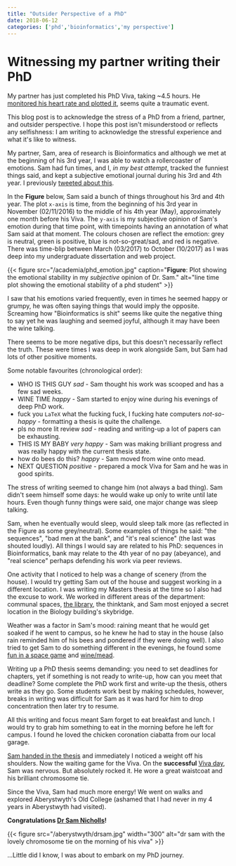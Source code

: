 ```yaml
---
title: "Outsider Perspective of a PhD"
date: 2018-06-12
categories: ['phd','bioinformatics','my perspective']
---
```


# Witnessing my partner writing their PhD

My partner has just completed his PhD Viva, taking ~4.5 hours. He [monitored his heart rate and plotted it](https://twitter.com/samstudio8/status/1005537328386002944 "PhD Viva heart rate"), seems quite a traumatic event.

This blog post is to acknowledge the stress of a PhD from a friend, partner, and outsider perspective.
I hope this post isn't misunderstood or reflects any selfishness: I am writing to acknowledge the stressful experience and what it's like to witness.

My partner, Sam, area of research is Bioinformatics and although we met at the beginning of his 3rd year, I was able to watch a rollercoaster of emotions.
Sam had fun times, and I, *in my best attempt*, tracked the funniest things said, and kept a subjective emotional journal during his 3rd and 4th year. I previously [tweeted about this](https://twitter.com/sap218/status/1001844614104576000 "my tweet about Sam's PhD emotions").

In the **Figure** below, Sam said a bunch of things throughout his 3rd and 4th year.
The plot `x-axis` is time, from the beginning of his 3rd year in November (02/11/2016) to the middle of his 4th year (May), approximately one month before his Viva.
The `y-axis` is my subjective opinion of Sam's emotion during that time point, with timepoints having an annotation of what Sam said at that moment.
The colours chosen are reflect the emotion: grey is neutral, green is positive, blue is not-so-great/sad, and red is negative.
There was time-blip between March (03/2017) to October (10/2017) as I was deep into my undergraduate dissertation and web project.

{{< figure src="/academia/phd_emotion.jpg" caption="**Figure**: Plot showing the emotional stability in my *subjective* opinion of Dr. Sam." alt="line time plot showing the emotional stability of a phd student" >}}

I saw that his emotions varied frequently, even in times he seemed happy or grumpy, he was often saying things that would imply the opposite.
Screaming how "Bioinformatics is shit" seems like quite the negative thing to say yet he was laughing and seemed joyful, although it may have been the wine talking.

There seems to be more negative dips, but this doesn't necessarily reflect the truth.
These were times I was deep in work alongside Sam, but Sam had lots of other positive moments.

Some notable favourites (chronological order):
+ WHO IS THIS GUY *sad* - Sam thought his work was scooped and has a few sad weeks.
+ WINE TIME *happy* - Sam started to enjoy wine during his evenings of deep PhD work.
+ fuck you `LaTeX` what the fucking fuck, I fucking hate computers *not-so-happy* - formatting a thesis is quite the challenge.
+ pls no more lit review *sad* - reading and writing-up a lot of papers can be exhausting.
+ THIS IS MY BABY *very happy* - Sam was making brilliant progress and was really happy with the current thesis state.
+ how do bees do this? *happy* - Sam moved from wine onto mead.
+ NEXT QUESTION *positive* - prepared a mock Viva for Sam and he was in good spirits.

The stress of writing seemed to change him (not always a bad thing). Sam didn't seem himself some days: he would wake up only to write until late hours.
Even though funny things were said, one major change was sleep talking.

Sam, when he eventually would sleep, would sleep talk more (as reflected in the Figure as some grey/neutral).
Some examples of things he said: "the sequences", "bad men at the bank", and "it's real science" (the last was shouted loudly).
All things I would say are related to his PhD: sequences in Bioinformatics, bank may relate to the 4th year of no pay (abeyance), and "real science" perhaps defending his work via peer reviews.

One activity that I noticed to help was a change of scenery (from the house). I would try getting Sam out of the house and suggest working in a different location.
I was writing my Masters thesis at the time so I also had the excuse to work.
We worked in different areas of the department: communal spaces, [the library](https://twitter.com/sap218/status/992734137097359360 "my tweet about spending a Saturday in the library"), the thinktank, and Sam most enjoyed a secret location in the Biology building's skybridge. 

Weather was a factor in Sam's mood: raining meant that he would get soaked if he went to campus, so he knew he had to stay in the house (also rain reminded him of his bees and pondered if they were doing well).
I also tried to get Sam to do something different in the evenings, he found some [fun in a space game](https://twitter.com/sap218/status/982026130478727169 "my tweet about Sam enjoying Stellaris the game") and [wine/mead](https://twitter.com/sap218/status/970448252389810176 "my tweet about Sam enjoying mead").


Writing up a PhD thesis seems demanding: you need to set deadlines for chapters, yet if something is not ready to write-up, how can you meet that deadline?
Some complete the PhD work first and write-up the thesis, others write as they go.
Some students work best by making schedules, however, breaks in writing was difficult for Sam as it was hard for him to drop concentration then later try to resume.

All this writing and focus meant Sam forget to eat breakfast and lunch.
I would try to grab him something to eat in the morning before he left for campus.
I found he loved the chicken coronation ciabatta from our local garage.

[Sam handed in the thesis](https://twitter.com/sap218/status/998964865086746624 "my tweet about Sam completing his thesis and submission") and immediately I noticed a weight off his shoulders.
Now the waiting game for the Viva.
On the **successful** [Viva day](https://twitter.com/sap218/status/1005146903464611840 "my tweet about Sam on Viva day"), Sam was nervous. But absolutely rocked it.
He wore a great waistcoat and his brilliant chromosome tie.

Since the Viva, Sam had much more energy! We went on walks and explored Aberystwyth's Old College (ashamed that I had never in my 4 years in Aberystwyth had visited).

**Congratulations [Dr Sam Nicholls](https://twitter.com/samstudio8 "Dr Sam Nicholls Twitter")!**

{{< figure src="/aberystwyth/drsam.jpg" width="300" alt="dr sam with the lovely chromosome tie on the morning of his viva" >}}

...Little did I know, I was about to embark on my PhD journey.